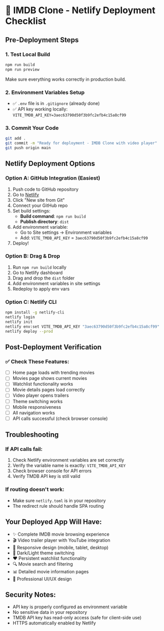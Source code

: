 # 🚀 IMDB Clone - Netlify Deployment Checklist

## Pre-Deployment Steps

### 1. Test Local Build
```bash
npm run build
npm run preview
```
Make sure everything works correctly in production build.

### 2. Environment Variables Setup
- ✅ `.env` file is in `.gitignore` (already done)
- ✅ API key working locally: `VITE_TMDB_API_KEY=3aec63790d50f3b9fc2efb4c15a8cf99`

### 3. Commit Your Code
```bash
git add .
git commit -m "Ready for deployment - IMDB Clone with video player"
git push origin main
```

## Netlify Deployment Options

### Option A: GitHub Integration (Easiest)
1. Push code to GitHub repository
2. Go to [Netlify](https://netlify.com)
3. Click "New site from Git"
4. Connect your GitHub repo
5. Set build settings:
   - **Build command**: `npm run build`
   - **Publish directory**: `dist`
6. Add environment variable:
   - Go to Site settings → Environment variables
   - Add: `VITE_TMDB_API_KEY` = `3aec63790d50f3b9fc2efb4c15a8cf99`
7. Deploy!

### Option B: Drag & Drop
1. Run `npm run build` locally
2. Go to Netlify dashboard
3. Drag and drop the `dist` folder
4. Add environment variables in site settings
5. Redeploy to apply env vars

### Option C: Netlify CLI
```bash
npm install -g netlify-cli
netlify login
netlify init
netlify env:set VITE_TMDB_API_KEY "3aec63790d50f3b9fc2efb4c15a8cf99"
netlify deploy --prod
```

## Post-Deployment Verification

### ✅ Check These Features:
- [ ] Home page loads with trending movies
- [ ] Movies page shows current movies
- [ ] Watchlist functionality works
- [ ] Movie details pages load correctly
- [ ] Video player opens trailers
- [ ] Theme switching works
- [ ] Mobile responsiveness
- [ ] All navigation works
- [ ] API calls successful (check browser console)

## Troubleshooting

### If API calls fail:
1. Check Netlify environment variables are set correctly
2. Verify the variable name is exactly: `VITE_TMDB_API_KEY`
3. Check browser console for API errors
4. Verify TMDB API key is still valid

### If routing doesn't work:
- Make sure `netlify.toml` is in your repository
- The redirect rule should handle SPA routing

## Your Deployed App Will Have:
- ✨ Complete IMDB movie browsing experience
- 🎬 Video trailer player with YouTube integration
- 📱 Responsive design (mobile, tablet, desktop)
- 🌙 Dark/Light theme switching
- ❤️ Persistent watchlist functionality
- 🔍 Movie search and filtering
- 📊 Detailed movie information pages
- 🎯 Professional UI/UX design

## Security Notes:
- API key is properly configured as environment variable
- No sensitive data in your repository
- TMDB API key has read-only access (safe for client-side use)
- HTTPS automatically enabled by Netlify